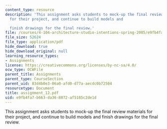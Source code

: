 ```yaml
---
content_type: resource
description: 'This assignment asks students to mock-up the final review materials
  for their project, and continue to build models and

  finish drawings for the final review.'
file: /courses/4-104-architecture-studio-intentions-spring-2005/e9fb4fa7b663da368072af5185c2de1d_assignment_12.pdf
file_size: 52624
file_type: application/pdf
hide_download: true
hide_download_original: null
learning_resource_types:
- Assignments
license: https://creativecommons.org/licenses/by-nc-sa/4.0/
ocw_type: OCWFile
parent_title: Assignments
parent_type: CourseSection
parent_uid: 83d4b0e3-06a0-afd0-d77a-aecdc0b72504
resourcetype: Document
title: assignment_12.pdf
uid: e9fb4fa7-b663-da36-8072-af5185c2de1d
---
```

This assignment asks students to mock-up the final review materials for their project, and continue to build models and
finish drawings for the final review.